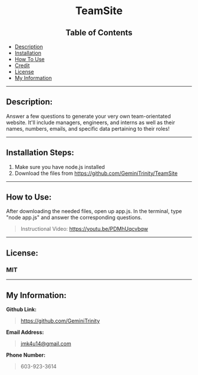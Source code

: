 
# <center> TeamSite 

## <center> **Table of Contents**
- [Description](#description)
- [Installation](#installation-steps)
- [How To Use](#how-to-use)
- [Credit](#additional-credit)
- [License](#license)
- [My Information](#my-information)

---

## Description: 
Answer a few questions to generate your very own team-orientated website. It'll include managers, engineers, and interns as well as their names, numbers, emails, and specific data pertaining to their roles!

---

## Installation Steps:
1. Make sure you have node.js installed
2. Download the files from https://github.com/GeminiTrinity/TeamSite

---

## How to Use:
After downloading the needed files, open up app.js. In the terminal, type "node app.js" and answer the corresponding questions.
> Instructional Video: https://youtu.be/PDMhUqcvbqw

---

## License:
### MIT

---

## My Information:
**Github Link:**
> https://github.com/GeminiTrinity

**Email Address:**
> jmk4u14@gmail.com

**Phone Number:**
> 603-923-3614
